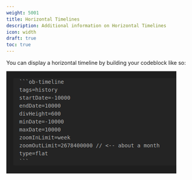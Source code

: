 ```yaml
---
weight: 5001
title: Horizontal Timelines
description: Additional information on Horizontal Timelines
icon: width
draft: true
toc: true
---
```


You can display a horizontal timeline by building your codeblock like so:

![codeblock example](/images/horizontal_codeblock.png)
